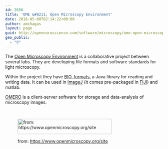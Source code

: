 ```yaml
---
id: 2656
title: 'OME &#8211; Open Microscopy Environment'
date: 2018-05-08T02:14:22+00:00
author: amchagas
layout: page
guid: http://openeuroscience.com/software/microscopy/ome-open-microscopy-environment-copy/
geo_public:
  - "0"
---
```

The [Open Microscopy Environment](https://www.openmicroscopy.org/site) is a collaborative project between several labs. They are developing file formats and software standards for light microscopy.

Within the project they have [BIO-formats](https://www.openmicroscopy.org/site/products/bio-formats), a Java library for reading and writing data. It can be used in [ImageJ](http://openeuroscience.com/software/microscopy/imagej/) (it comes pre-packaged in [FIJI](http://openeuroscience.com/software/microscopy/fiji/)) and matlab.

[OMERO](https://www.openmicroscopy.org/site/products/omero) is a client-server software for storage and data-analysis of microscopy images.

&nbsp;<figure id="attachment_1153" style="width: 300px" class="wp-caption aligncenter">

<img class="wp-image-1153 size-medium" src="https://i1.wp.com/openeuroscience.com/wp-content/uploads/2015/11/ome.png?resize=300%2C49" alt="from: https://www.openmicroscopy.org/site" width="300" height="49" srcset="https://i1.wp.com/openeuroscience.com/wp-content/uploads/2015/11/ome.png?w=450 450w, https://i1.wp.com/openeuroscience.com/wp-content/uploads/2015/11/ome.png?resize=300%2C49 300w" sizes="(max-width: 300px) 100vw, 300px" data-recalc-dims="1" /><figcaption class="wp-caption-text">from: https://www.openmicroscopy.org/site</figcaption></figure> 

&nbsp;